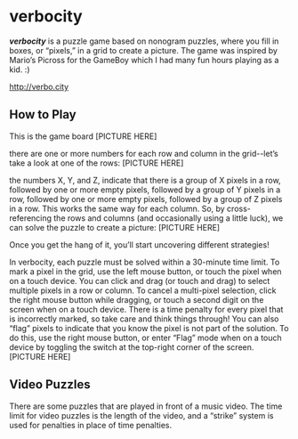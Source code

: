 # verbocity
***verbocity*** is a puzzle game based on nonogram puzzles, where you fill in boxes, or “pixels,” in a grid to create a picture.  The game was inspired by Mario’s Picross for the GameBoy which I had many fun hours playing as a kid. :)

http://verbo.city

## How to Play

This is the game board
[PICTURE HERE]

there are one or more numbers for each row and column in the grid--let’s take a look at one of the rows:
[PICTURE HERE]

the numbers X, Y, and Z, indicate that there is a group of X pixels in a row, followed by one or more empty pixels, followed by a group of Y pixels in a row, followed by one or more empty pixels, followed by a group of Z pixels in a row.  This works the same way for each column.  So, by cross-referencing the rows and columns (and occasionally using a little luck), we can solve the puzzle to create a picture:
[PICTURE HERE]

Once you get the hang of it, you’ll start uncovering different strategies!

In verbocity, each puzzle must be solved within a 30-minute time limit.  To mark a pixel in the grid, use the left mouse button, or touch the pixel when on a touch device.  You can click and drag (or touch and drag) to select multiple pixels in a row or column.  To cancel a multi-pixel selection, click the right mouse button while dragging, or touch a second digit on the screen when on a touch device.  There is a time penalty for every pixel that is incorrectly marked, so take care and think things through!
You can also “flag” pixels to indicate that you know the pixel is not part of the solution.  To do this, use the right mouse button, or enter “Flag” mode when on a touch device by toggling the switch at the top-right corner of the screen.
[PICTURE HERE]

## Video Puzzles
There are some puzzles that are played in front of a music video.  The time limit for video puzzles is the length of the video, and a “strike” system is used for penalties in place of time penalties.
